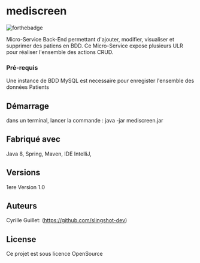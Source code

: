 # mediscreen

![forthebadge](https://forthebadge.com/images/badges/made-with-java.svg)

Micro-Service Back-End permettant d'ajouter, modifier, visualiser et supprimer des patiens en BDD.
Ce Micro-Service expose plusieurs ULR pour réaliser l'ensemble des actions CRUD.


### Pré-requis

Une instance de BDD MySQL est necessaire pour enregister l'ensemble des données Patients


## Démarrage

dans un terminal, lancer la commande :  java -jar mediscreen.jar


## Fabriqué avec

Java 8, 
Spring, 
Maven, 
IDE IntelliJ, 

## Versions
1ere Version 1.0

## Auteurs

Cyrille Guillet: (https://github.com/slingshot-dev)


## License

Ce projet est sous licence OpenSource
